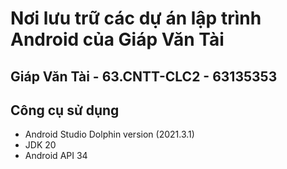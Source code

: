 # Nơi lưu trữ các dự án lập trình Android của Giáp Văn Tài
## Giáp Văn Tài - 63.CNTT-CLC2 - 63135353
## Công cụ sử dụng
- Android Studio Dolphin version (2021.3.1)
- JDK 20
- Android API 34

